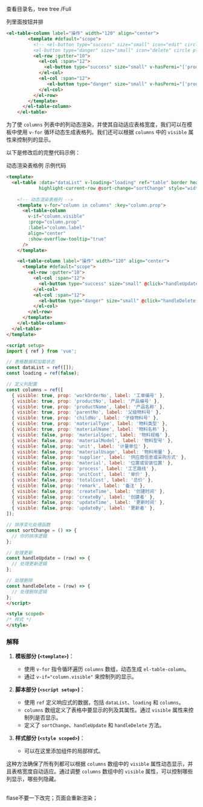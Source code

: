查看目录名，tree tree /Full

列里面按钮并排
``` html
<el-table-column label="操作" width="120" align="center">
        <template #default="scope">
          <!-- <el-button type="success" size="small" icon="edit" circle plain title="编辑" v-hasPermi="['prodmatlistmanage:mesprodmatlistmanage:edit']" @click="handleUpdate(scope.row)"></el-button>
          <el-button type="danger" size="small" icon="delete" circle plain title="删除" v-hasPermi="['prodmatlistmanage:mesprodmatlistmanage:delete']" @click="handleDelete(scope.row)"></el-button> -->
          <el-row :gutter="10">
            <el-col :span="12">
              <el-button type="success" size="small" v-hasPermi="['prodmatlistmanage:mesprodmatlistmanage:edit']" @click="handleUpdate(scope.row)">修改</el-button>
            </el-col>
            <el-col :span="12">
               <el-button type="danger" size="small" v-hasPermi="['prodmatlistmanage:mesprodmatlistmanage:delete']" @click="handleDelete(scope.row)">删除</el-button>
            </el-col>
          </el-row>
        </template>
      </el-table-column>
    </el-table>
```
为了使 `columns` 列表中的列动态渲染，并使其自动适应表格宽度，我们可以在模板中使用 `v-for` 循环动态生成表格列。我们还可以根据 `columns` 中的 `visible` 属性来控制列的显示。

以下是修改后的完整代码示例：

动态渲染表格例 示例代码

```html
<template>
  <el-table :data="dataList" v-loading="loading" ref="table" border header-cell-class-name="el-table-header-cell"
            highlight-current-row @sort-change="sortChange" style="width: 100%;">
    
    <!-- 动态渲染表格列 -->
    <template v-for="column in columns" :key="column.prop">
      <el-table-column 
        v-if="column.visible"
        :prop="column.prop" 
        :label="column.label" 
        align="center" 
        :show-overflow-tooltip="true"
      />
    </template>

    <el-table-column label="操作" width="120" align="center">
      <template #default="scope">
        <el-row :gutter="10">
          <el-col :span="12">
            <el-button type="success" size="small" @click="handleUpdate(scope.row)">修改</el-button>
          </el-col>
          <el-col :span="12">
            <el-button type="danger" size="small" @click="handleDelete(scope.row)">删除</el-button>
          </el-col>
        </el-row>
      </template>
    </el-table-column>
  </el-table>
</template>

<script setup>
import { ref } from 'vue';

// 表格数据和加载状态
const dataList = ref([]);
const loading = ref(false);

// 定义列配置
const columns = ref([
  { visible: true, prop: 'workOrderNo', label: '工单编号' },
  { visible: true, prop: 'productNo', label: '产品编号' },
  { visible: true, prop: 'productName', label: '产品名称' },
  { visible: true, prop: 'parentNo', label: '父级物料号' },
  { visible: true, prop: 'childNo', label: '子级物料号' },
  { visible: true, prop: 'materialType', label: '物料类型' },
  { visible: true, prop: 'materialName', label: '物料名称' },
  { visible: false, prop: 'materialSpec', label: '物料规格' },
  { visible: false, prop: 'materialModel', label: '物料型号' },
  { visible: false, prop: 'unit', label: '计量单位' },
  { visible: false, prop: 'materialUsage', label: '物料用量' },
  { visible: false, prop: 'supplier', label: '供应商信息或采购方式' },
  { visible: false, prop: 'material', label: '位置或安装位置' },
  { visible: false, prop: 'process', label: '工艺路线' },
  { visible: false, prop: 'unitCost', label: '单价' },
  { visible: false, prop: 'totalCost', label: '总价' },
  { visible: false, prop: 'remark', label: '备注' },
  { visible: false, prop: 'createTime', label: '创建时间' },
  { visible: false, prop: 'createBy', label: '创建者' },
  { visible: false, prop: 'updateTime', label: '更新时间' },
  { visible: false, prop: 'updateBy', label: '更新者' },
]);

// 排序变化处理函数
const sortChange = () => {
  // 你的排序逻辑
};

// 处理更新
const handleUpdate = (row) => {
  // 处理更新逻辑
};

// 处理删除
const handleDelete = (row) => {
  // 处理删除逻辑
};
</script>

<style scoped>
/* 样式 */
</style>
```

### 解释

1. **模板部分 (`<template>`)**：
   - 使用 `v-for` 指令循环遍历 `columns` 数组，动态生成 `el-table-column`。
   - 通过 `v-if="column.visible"` 来控制列的显示。

2. **脚本部分 (`<script setup>`)**：
   - 使用 `ref` 定义响应式的数据，包括 `dataList`、`loading` 和 `columns`。
   - `columns` 数组定义了表格中要显示的列及其属性。通过 `visible` 属性来控制列是否显示。
   - 定义了 `sortChange`、`handleUpdate` 和 `handleDelete` 方法。

3. **样式部分 (`<style scoped>`)**：
   - 可以在这里添加组件的局部样式。

这种方法确保了所有列都可以根据 `columns` 数组中的 `visible` 属性动态显示，并且表格宽度自动适应。通过调整 `columns` 数组中的 `visible` 属性，可以控制哪些列显示，哪些列隐藏。


##
flase不要一下改完；页面会重新渲染；
